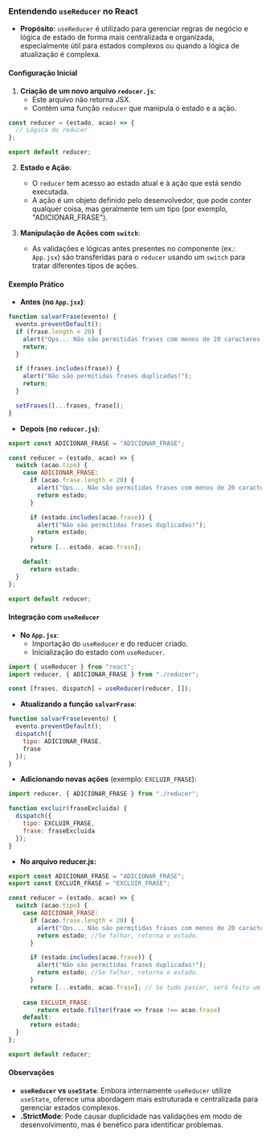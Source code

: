 ### Entendendo `useReducer` no React

- **Propósito**: `useReducer` é utilizado para gerenciar regras de negócio e lógica de estado de forma mais centralizada e organizada, especialmente útil para estados complexos ou quando a lógica de atualização é complexa.

#### Configuração Inicial

1. **Criação de um novo arquivo `reducer.js`**:
   - Este arquivo não retorna JSX.
   - Contém uma função `reducer` que manipula o estado e a ação.

```javascript
const reducer = (estado, acao) => {
  // Lógica do reducer
};

export default reducer;
```

2. **Estado e Ação**:
   - O `reducer` tem acesso ao estado atual e à ação que está sendo executada.
   - A ação é um objeto definido pelo desenvolvedor, que pode conter qualquer coisa, mas geralmente tem um tipo (por exemplo, "ADICIONAR_FRASE").

3. **Manipulação de Ações com `switch`**:
   - As validações e lógicas antes presentes no componente (ex.: `App.jsx`) são transferidas para o `reducer` usando um `switch` para tratar diferentes tipos de ações.

#### Exemplo Prático

- **Antes (no `App.jsx`)**:

```javascript
function salvarFrase(evento) {
  evento.preventDefault();
  if (frase.length < 20) {
    alert("Ops... Não são permitidas frases com menos de 20 caracteres!");
    return;
  }

  if (frases.includes(frase)) {
    alert("Não são permitidas frases duplicadas!");
    return;
  }

  setFrases([...frases, frase]);
}
```

- **Depois (no `reducer.js`)**:

```javascript
export const ADICIONAR_FRASE = "ADICIONAR_FRASE";

const reducer = (estado, acao) => {
  switch (acao.tipo) {
    case ADICIONAR_FRASE:
      if (acao.frase.length < 20) {
        alert("Ops... Não são permitidas frases com menos de 20 caracteres!");
        return estado;
      }

      if (estado.includes(acao.frase)) {
        alert("Não são permitidas frases duplicadas!");
        return estado;
      }
      return [...estado, acao.frase];

    default:
      return estado;
  }
};

export default reducer;
```

#### Integração com `useReducer`

- **No `App.jsx`**:
  - Importação do `useReducer` e do reducer criado.
  - Inicialização do estado com `useReducer`.

```javascript
import { useReducer } from "react";
import reducer, { ADICIONAR_FRASE } from "./reducer";

const [frases, dispatch] = useReducer(reducer, []);
```

- **Atualizando a função `salvarFrase`**:

```javascript
function salvarFrase(evento) {
  evento.preventDefault();
  dispatch({
    tipo: ADICIONAR_FRASE,
    frase
  });
}
```

- **Adicionando novas ações** (exemplo: `EXCLUIR_FRASE`):

```javascript
import reducer, { ADICIONAR_FRASE } from "./reducer";
```

```javascript
function excluir(fraseExcluida) {
  dispatch({
    tipo: EXCLUIR_FRASE,
    frase: fraseExcluida
  });
}
```

- **No arquivo reducer.js:**

```javascript
export const ADICIONAR_FRASE = "ADICIONAR_FRASE";
export const EXCLUIR_FRASE = "EXCLUIR_FRASE";

const reducer = (estado, acao) => {
  switch (acao.tipo) {
    case ADICIONAR_FRASE:
      if (acao.frase.length < 20) {
        alert("Ops... Não são permitidas frases com menos de 20 caracteres!");
        return estado; //Se falhar, retorna o estado.
      }

      if (estado.includes(acao.frase)) {
        alert("Não são permitidas frases duplicadas!");
        return estado; //Se falhar, retorna o estado.
      }
      return [...estado, acao.frase]; // Se tudo passar, será feito um return de um novo array passando o estado antigo e adicionando a frase que está na ação.
    
    case EXCLUIR_FRASE:
        return estado.filter(frase => frase !== acao.frase)
    default:
      return estado;
  }
};

export default reducer;
```

#### Observações

- **`useReducer` vs `useState`**: Embora internamente `useReducer` utilize `useState`, oferece uma abordagem mais estruturada e centralizada para gerenciar estados complexos.
- **.StrictMode**: Pode causar duplicidade nas validações em modo de desenvolvimento, mas é benéfico para identificar problemas.